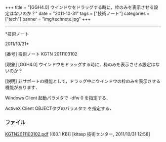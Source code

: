 ﻿+++
title = "[GGH4.0] ウインドウをドラッグする時に，枠のみを表示させる設定はないのか？"
date = "2011-10-31"
tags = ["技術ノート"]
categories = ["tech"]
banner = "img/technote.jpg"
+++

-----------------------------------------------------------------------------------------------------------------------------

*技術ノート

2011/10/31*


[番号]
技術ノート KGTN 2011103102

[現象]
[GGH4.0]
ウインドウをドラッグする時に，枠のみを表示させる設定はないのか？

[説明]
非サポートの機能として，ドラッグ中にウインドウの枠のみを表示させる機能があります．

Windows Client
起動パラメタで -dfw 0 を指定する．

ActiveX Client
OBJECTタグのパラメタで <PARAM NAME="dragfullwindows"
VALUE="false"> を指定する．


### ファイル

 
 


[KGTN2011103102.pdf](http://techreport.kitasp.net/attachments/download/687/KGTN2011103102.pdf)
 [(60.1 KB)] [kitasp 技術センター, 2011/10/31
12:58]


 


 

